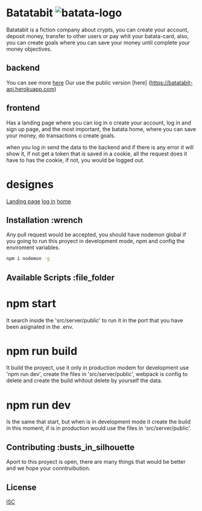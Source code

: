 # Batatabit ![batata-logo](https://cript-conf.herokuapp.com/assets/batata.svg)

Batatabit is a fiction company about crypts, you can create your account, deposit money, transfer to other users or pay whit your batata-card, also, you can create goals where you can save your money until complete your money objectives.

## backend

You can see more [here]( https://github.com/bueno12223/batata-bit-API)
Our use the public version [here] (<https://batatabit-api.herokuapp.com>)

## frontend

Has a landing page where you can log in o create your account, log in and sign up page, and the most important, the batata home, where you can save your money, do transactions o create goals.

when you log in send the data to the backend and if there is any error it will show it, if not get a token that is saved in a cookie, all the request does it have to has the cookie, if not, you would be logged out.

# designes

[Landing page]()
[log in]()
[home]()

## Installation :wrench

Any pull request would be accepted, you should have nodemon global if you going to run this proyect in development mode, npm and config the enviroment variables.

```bash
npm i nodemon -g
```

## Available Scripts :file_folder

# npm start

It search inside the 'src/server/public' to run it in the port that you have been asignated in the .env.

# npm run build

It build the proyect, use it only in production modem for development use 'npm run dev', create the files in 'src/server/public', webpack is config to delete and create the build whitout delete by yourself the data.

# npm run dev

Is the same that start, but when is in development mode it create the build in this moment, if is in production would use the files in 'src/server/public'.

## Contributing :busts_in_silhouette

Aport to this proyect is open, there are many things that would be better and we hope your conntruibution.

## License

[ISC](https://opensource.org/licenses/ISC)

